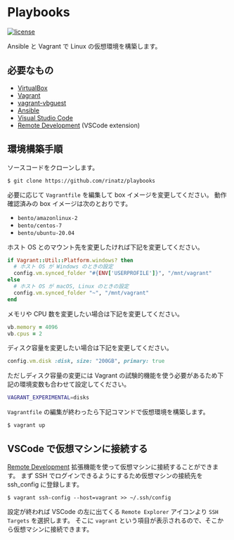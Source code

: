 # Playbooks

[![license](https://img.shields.io/badge/LICENSE-MIT-blue.svg)](LICENSE)

Ansible と Vagrant で Linux の仮想環境を構築します。

## 必要なもの

- [VirtualBox]
- [Vagrant]
- [vagrant-vbguest]
- [Ansible]
- [Visual Studio Code]
- [Remote Development] (VSCode extension)

## 環境構築手順

ソースコードをクローンします。

```shell
$ git clone https://github.com/rinatz/playbooks
```

必要に応じて `Vagrantfile` を編集して box イメージを変更してください。
動作確認済みの box イメージは次のとおりです。

- `bento/amazonlinux-2`
- `bento/centos-7`
- `bento/ubuntu-20.04`

ホスト OS とのマウント先を変更したければ下記を変更してください。

```ruby
if Vagrant::Util::Platform.windows? then
  # ホスト OS が Windows のときの設定
  config.vm.synced_folder "#{ENV['USERPROFILE']}", "/mnt/vagrant"
else
  # ホスト OS が macOS, Linux のときの設定
  config.vm.synced_folder "~", "/mnt/vagrant"
end
```

メモリや CPU 数を変更したい場合は下記を変更してください。

```ruby
vb.memory = 4096
vb.cpus = 2
```

ディスク容量を変更したい場合は下記を変更してください。

```ruby
config.vm.disk :disk, size: "200GB", primary: true
```

ただしディスク容量の変更には Vagrant の試験的機能を使う必要があるため下記の環境変数も合わせて設定してください。

```bash
VAGRANT_EXPERIMENTAL=disks
```

`Vagrantfile` の編集が終わったら下記コマンドで仮想環境を構築します。

```shell
$ vagrant up
```

## VSCode で仮想マシンに接続する

[Remote Development] 拡張機能を使って仮想マシンに接続することができます。
まず SSH でログインできるようにするため仮想マシンの接続先を ssh_config に登録します。

```shell
$ vagrant ssh-config --host=vagrant >> ~/.ssh/config
```

設定が終われば VSCode の左に出てくる `Remote Explorer` アイコンより `SSH Targets` を選択します。
そこに `vagrant` という項目が表示されるので、そこから仮想マシンに接続できます。

[Ansible]: https://www.ansible.com/
[Visual Studio Code]: https://code.visualstudio.com/
[Remote Development]: https://marketplace.visualstudio.com/items?itemName=ms-vscode-remote.vscode-remote-extensionpack
[Vagrant]: https://www.vagrantup.com/
[VirtualBox]: https://www.virtualbox.org/
[vagrant-vbguest]: https://github.com/dotless-de/vagrant-vbguest
